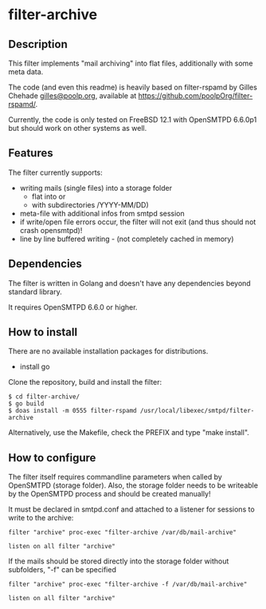 # filter-archive

## Description
This filter implements "mail archiving" into flat files, additionally with some meta data.

The code (and even this readme) is heavily based on filter-rspamd by Gilles Chehade <gilles@poolp.org>, 
available at https://github.com/poolpOrg/filter-rspamd/.

Currently, the code is only tested on FreeBSD 12.1 with OpenSMTPD 6.6.0p1 but should work on other
systems as well.

## Features
The filter currently supports:
- writing mails (single files) into a storage folder 
  - flat into <archive-path> or 
  - with subdirectories <archive-path>/YYYY-MM/DD)
- meta-file with additional infos from smtpd session
- if write/open file errors occur, the filter will not exit (and thus should not crash opensmtpd)!
- line by line buffered writing - (not completely cached in memory)

## Dependencies
The filter is written in Golang and doesn't have any dependencies beyond standard library.

It requires OpenSMTPD 6.6.0 or higher.


## How to install
There are no available installation packages for distributions.

- install go

Clone the repository, build and install the filter:
```
$ cd filter-archive/
$ go build
$ doas install -m 0555 filter-rspamd /usr/local/libexec/smtpd/filter-archive
```

Alternatively, use the Makefile, check the PREFIX and type "make install".

## How to configure
The filter itself requires commandline parameters when called by OpenSMTPD (storage folder).
Also, the storage folder needs to be writeable by the OpenSMTPD process and should be created manually!

It must be declared in smtpd.conf and attached to a listener for sessions to write to the archive:
```
filter "archive" proc-exec "filter-archive /var/db/mail-archive"

listen on all filter "archive"
```

If the mails should be stored directly into the storage folder without subfolders, "-f" can be specified
```
filter "archive" proc-exec "filter-archive -f /var/db/mail-archive"

listen on all filter "archive"
```

